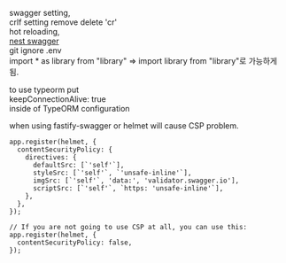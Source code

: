 swagger setting,<br/>
crlf setting remove delete 'cr'<br/>
hot reloading,<br/>
[nest swagger](https://docs.nestjs.com/openapi/introduction)<br/>
git ignore .env<br/>
import * as library from "library" => import library from "library"로 가능하게 됨.<br/>

to use typeorm put<br/>
keepConnectionAlive: true<br/>
inside of TypeORM configuration<br/>

when using fastify-swagger or helmet will cause CSP problem.

```
app.register(helmet, {
  contentSecurityPolicy: {
    directives: {
      defaultSrc: [`'self'`],
      styleSrc: [`'self'`, `'unsafe-inline'`],
      imgSrc: [`'self'`, 'data:', 'validator.swagger.io'],
      scriptSrc: [`'self'`, `https: 'unsafe-inline'`],
    },
  },
});

// If you are not going to use CSP at all, you can use this:
app.register(helmet, {
  contentSecurityPolicy: false,
});
```
